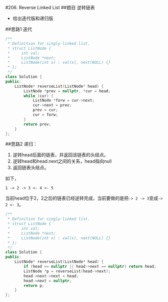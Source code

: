 #206. Reverse Linked List
##题目
逆转链表
 - 给出迭代版和递归版
 
##思路1
迭代
```C++
/**
 * Definition for singly-linked list.
 * struct ListNode {
 *     int val;
 *     ListNode *next;
 *     ListNode(int x) : val(x), next(NULL) {}
 * };
 */
class Solution {
public:
    ListNode* reverseList(ListNode* head) {
        ListNode *prev = nullptr, *cur = head;
        while (cur) {
            ListNode *forw = cur->next;
            cur->next = prev;
            prev = cur;
            cur = forw;
        }
        return prev;
    }
};
```
 
##思路2
递归：

1. 逆转head后面的链表，并返回该链表的头结点。
2. 逆转head和head.next之间的关系，head指向null
3. 返回链表头结点。

如下，
```
1 -> 2 -> 3 <- 4 <- 5
```
当前head位于2，2之后的链表已经逆转完成，当前要做的是把`-> 2 -> 3`变成`-> 2 <- 3`。

```C++
/**
 * Definition for singly-linked list.
 * struct ListNode {
 *     int val;
 *     ListNode *next;
 *     ListNode(int x) : val(x), next(NULL) {}
 * };
 */
class Solution {
public:
    ListNode* reverseList(ListNode* head) {
        if (head == nullptr || head->next == nullptr) return head;
        ListNode *p = reverseList(head->next);
        head->next->next = head;
        head->next = nullptr;
        return p;
    }
};
```
